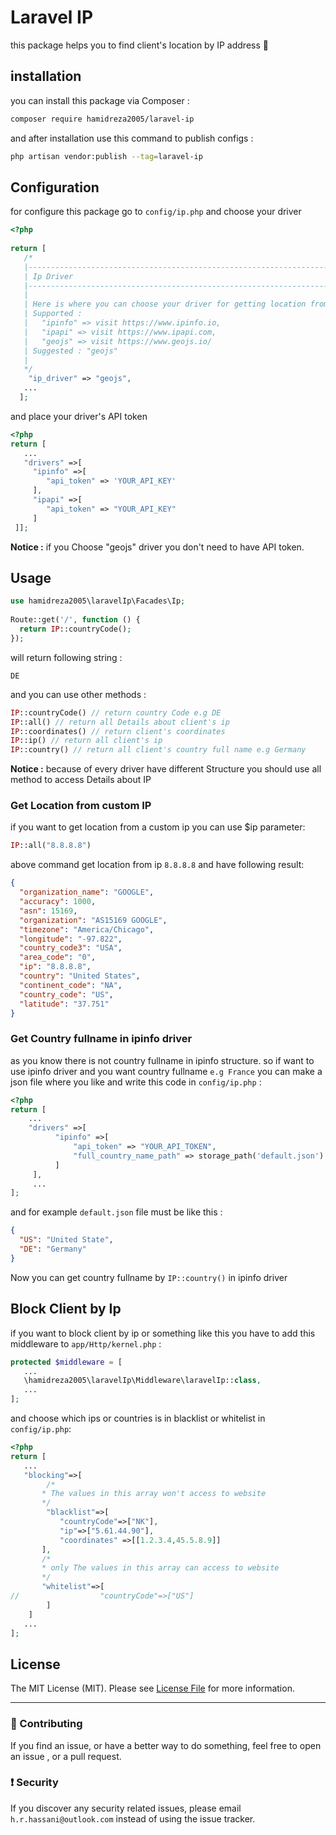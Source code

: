 # Laravel IP  
this package helps you to find client's location by IP address 🚀  
## installation  
you can install this package via Composer :   
```bash  
composer require hamidreza2005/laravel-ip  
```  
and after installation use this command to publish configs :   
```bash  
php artisan vendor:publish --tag=laravel-ip  
```  
## Configuration  
  
for configure this package go to `config/ip.php` and choose your driver  
```php  
<?php    
    
return [    
   /*    
   |--------------------------------------------------------------------------    
   | Ip Driver    
   |--------------------------------------------------------------------------    
   |    
   | Here is where you can choose your driver for getting location from ip    
   | Supported :    
   |   "ipinfo" => visit https://www.ipinfo.io,    
   |   "ipapi" => visit https://www.ipapi.com,    
   |   "geojs" => visit https://www.geojs.io/    
   | Suggested : "geojs"    
   |    
   */  
    "ip_driver" => "geojs",    
   ...  
  ];  
```  
and place your driver's API token   
```php  
<?php     
return [   
   ...  
   "drivers" =>[    
     "ipinfo" =>[    
        "api_token" => 'YOUR_API_KEY'    
     ],    
     "ipapi" =>[    
        "api_token" => "YOUR_API_KEY"    
     ]    
 ]];  
```  
**Notice :** if you Choose "geojs" driver you don't need to have API token.  
  
## Usage  
```php  
use hamidreza2005\laravelIp\Facades\Ip;  
  
Route::get('/', function () {    
  return IP::countryCode();    
});  
```  
will return following string :  
```  
DE  
```  
and you can use other methods :  
```php  
IP::countryCode() // return country Code e.g DE  
IP::all() // return all Details about client's ip  
IP::coordinates() // return client's coordinates  
IP::ip() // return all client's ip  
IP::country() // return all client's country full name e.g Germany  
```  
**Notice :** because of every driver have different Structure you should use all method to access Details about IP  
### Get Location from custom IP
if you want to get location from a custom ip you can use $ip parameter:
```php
IP::all("8.8.8.8")
```
above command get location from ip `8.8.8.8` and have following result:
```json
{
  "organization_name": "GOOGLE",
  "accuracy": 1000,
  "asn": 15169,
  "organization": "AS15169 GOOGLE",
  "timezone": "America/Chicago",
  "longitude": "-97.822",
  "country_code3": "USA",
  "area_code": "0",
  "ip": "8.8.8.8",
  "country": "United States",
  "continent_code": "NA",
  "country_code": "US",
  "latitude": "37.751"
}
```
### Get Country fullname in ipinfo driver
as you know there is not country fullname in ipinfo structure. so if want to use ipinfo driver and you want country fullname `e.g France` you can make a json file where you like and write this code in `config/ip.php` :
```php
<?php
return [
	...
	"drivers" =>[  
		  "ipinfo" =>[  
			  "api_token" => "YOUR_API_TOKEN",  
			  "full_country_name_path" => storage_path('default.json')  
		  ]
	 ],  
	 ...
];
```
and for example  `default.json` file must be like this :
```json
{   
  "US": "United State",  
  "DE": "Germany"
}
``` 
Now you can get country fullname by `IP::country()` in ipinfo driver
## Block Client by Ip  
if you want to block client by ip or something like this you have to add this middleware to `app/Http/kernel.php` :  
```php  
protected $middleware = [    
   ...  
   \hamidreza2005\laravelIp\Middleware\laravelIp::class,  
   ...  
];  
```  
and choose which ips or countries is in blacklist or whitelist in `config/ip.php`:  
```php  
<?php  
return [  
   ...  
   "blocking"=>[    
        /*    
       * The values in this array won't access to website   
       */   
        "blacklist"=>[    
           "countryCode"=>["NK"],    
           "ip"=>["5.61.44.90"],  
           "coordinates" =>[[1.2.3.4,45.5.8.9]]    
       ],    
       /*    
       * only The values in this array can access to website   
       */  
       "whitelist"=>[    
//                  "countryCode"=>["US"]    
        ]    
    ]  
   ...  
];  
```  
## License  
  
The MIT License (MIT). Please see [License File](LICENSE.md) for more information.  
  
--------------------  
  
### :raising_hand: Contributing  
If you find an issue, or have a better way to do something, feel free to open an issue , or a pull request.  
  
### :exclamation: Security  
If you discover any security related issues, please email `h.r.hassani@outlook.com` instead of using the issue tracker.
